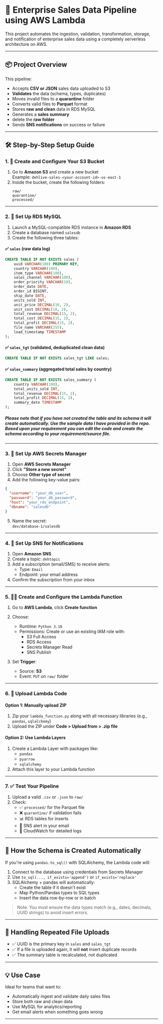 # 🚀 Enterprise Sales Data Pipeline using AWS Lambda

This project automates the ingestion, validation, transformation, storage, and notification of enterprise sales data using a completely serverless architecture on AWS.

---

## 📦 Project Overview

This pipeline:

- Accepts **CSV or JSON** sales data uploaded to S3
- **Validates** the data (schema, types, duplicates)
- Moves invalid files to a **quarantine** folder
- Converts valid files to **Parquet** format
- Stores **raw and clean** data in RDS MySQL
- Generates a **sales summary**
- delete the **raw folder**
- Sends **SNS notifications** on success or failure

---

## 🛠️ Step-by-Step Setup Guide

### 1. 📁 Create and Configure Your S3 Bucket

1. Go to **Amazon S3** and create a new bucket  
   Example: `dehlive-sales-<your-account-id>-us-east-1`
2. Inside the bucket, create the following folders:
   ```
   raw/
   quarantine/
   processed/
   ```

---

### 2. 🧪 Set Up RDS MySQL

1. Launch a MySQL-compatible RDS instance in **Amazon RDS**
2. Create a database named `salesdb`
3. Create the following three tables:

#### ✅ `sales` (raw data log)

```sql
CREATE TABLE IF NOT EXISTS sales (
    uuid VARCHAR(100) PRIMARY KEY,
    country VARCHAR(100),
    item_type VARCHAR(100),
    sales_channel VARCHAR(100),
    order_priority VARCHAR(10),
    order_date DATE,
    order_id BIGINT,
    ship_date DATE,
    units_sold INT,
    unit_price DECIMAL(10, 2),
    unit_cost DECIMAL(10, 2),
    total_revenue DECIMAL(15, 2),
    total_cost DECIMAL(15, 2),
    total_profit DECIMAL(15, 2),
    file_name VARCHAR(255),
    load_timestamp TIMESTAMP
);
```

#### ✅ `sales_tgt` (validated, deduplicated clean data)

```sql
CREATE TABLE IF NOT EXISTS sales_tgt LIKE sales;
```

#### ✅ `sales_summary` (aggregated total sales by country)

```sql
CREATE TABLE IF NOT EXISTS sales_summary (
    country VARCHAR(100),
    total_units_sold INT,
    total_revenue DECIMAL(15, 2),
    total_profit DECIMAL(15, 2),
    summary_date TIMESTAMP
);

```

##### Please note that if you have not created the table and its schema it will create automatically. Use the sample data I have provided in the repo. Based upon your requirement you can edit the code and create the schema according to your requirement/source file.


---

### 3. 🔐 Set Up AWS Secrets Manager

1. Open **AWS Secrets Manager**
2. Click **"Store a new secret"**
3. Choose **Other type of secret**
4. Add the following key-value pairs:

```json
{
  "username": "your_db_user",
  "password": "your_db_password",
  "host": "your_rds_endpoint",
  "dbname": "salesdb"
}
```

5. Name the secret:  
   `dev/database-1/salesdb`

---

### 4. 📨 Set Up SNS for Notifications

1. Open **Amazon SNS**
2. Create a topic: `dehtopic`
3. Add a subscription (email/SMS) to receive alerts:
   - Type: `Email`
   - Endpoint: your email address
4. Confirm the subscription from your inbox

---

### 5. 🧑‍💻 Create and Configure the Lambda Function

1. Go to **AWS Lambda**, click **Create function**
2. Choose:
   - Runtime: `Python 3.10`
   - Permissions: Create or use an existing IAM role with:
     - S3 Full Access
     - RDS Access
     - Secrets Manager Read
     - SNS Publish

3. Set **Trigger**:
   - Source: **S3**
   - Event: `PUT` on `raw/` folder

---

### 6. 🐍 Upload Lambda Code

#### Option 1: Manually upload ZIP

1. Zip your `lambda_function.py` along with all necessary libraries (e.g., `pandas`, `sqlalchemy`)
2. Upload the ZIP under **Code > Upload from > .zip file**

#### Option 2: Use Lambda Layers

1. Create a Lambda Layer with packages like:
   - `pandas`
   - `pyarrow`
   - `sqlalchemy`
2. Attach this layer to your Lambda function

---

### 7. ✅ Test Your Pipeline

1. Upload a valid `.csv` or `.json` to `raw/`
2. Check:
   - ✅ `processed/` for the Parquet file
   - ❌ `quarantine/` if validation fails
   - 📊 RDS tables for inserts
   - 🔔 SNS alert in your email
   - 📜 CloudWatch for detailed logs

---

## 🧠 How the Schema is Created Automatically

If you're using `pandas.to_sql()` with SQLAlchemy, the Lambda code will:

1. Connect to the database using credentials from Secrets Manager
2. Use `to_sql(..., if_exists='append')` or `if_exists='replace'`
3. SQLAlchemy + pandas will automatically:
   - Create the table if it doesn't exist
   - Map Python/Pandas types to SQL types
   - Insert the data row-by-row or in batch

> Note: You must ensure the data types match (e.g., dates, decimals, UUID strings) to avoid insert errors.

---

## 🔄 Handling Repeated File Uploads

- ✅ UUID is the primary key in `sales` and `sales_tgt`
- ✅ If a file is uploaded again, it will **not** insert duplicate records
- ✅ The summary table is recalculated, not duplicated

---

## 💡 Use Case

Ideal for teams that want to:

- Automatically ingest and validate daily sales files
- Store both raw and clean data
- Use MySQL for analytics/reporting
- Get email alerts when something goes wrong

---

